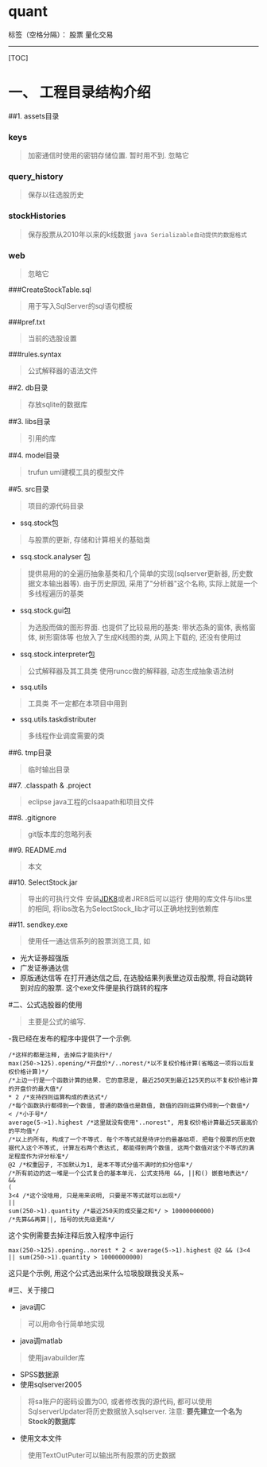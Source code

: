 # quant

标签（空格分隔）： 股票 量化交易 

---

[TOC]

# 一、 工程目录结构介绍
##1. assets目录
### keys 
> 加密通信时使用的密钥存储位置. 暂时用不到. 忽略它

### query_history 
> 保存以往选股历史

### stockHistories
> 保存股票从2010年以来的k线数据 `java Serializable自动提供的数据格式`

### web
> 忽略它

###CreateStockTable.sql
> 用于写入SqlServer的sql语句模板

###pref.txt
> 当前的选股设置

###rules.syntax
> 公式解释器的语法文件

##2. db目录
> 存放sqlite的数据库

##3. libs目录
> 引用的库

##4. model目录
> trufun uml建模工具的模型文件

##5. src目录
> 项目的源代码目录

- ssq.stock包 
>与股票的更新, 存储和计算相关的基础类

- ssq.stock.analyser 包 
> 提供易用的的全遍历抽象基类和几个简单的实现(sqlserver更新器, 历史数据文本输出器等). 由于历史原因, 采用了"分析器"这个名称, 实际上就是一个多线程遍历的基类

- ssq.stock.gui包
> 为选股而做的图形界面. 也提供了比较易用的基类: 带状态条的窗体, 表格窗体, 树形窗体等
> 也放入了生成K线图的类, 从网上下载的, 还没有使用过

- ssq.stock.interpreter包
> 公式解释器及其工具类 使用runcc做的解释器, 动态生成抽象语法树

- ssq.utils
> 工具类 不一定都在本项目中用到

- ssq.utils.taskdistributer
> 多线程作业调度需要的类

##6. tmp目录
> 临时输出目录

##7. .classpath & .project
> eclipse java工程的clsaapath和项目文件

##8. .gitignore
> git版本库的忽略列表

##9. README.md
> 本文

##10. SelectStock.jar
> 导出的可执行文件 安装[JDK8](http://www.oracle.com/technetwork/java/javase/downloads/jdk8-downloads-2133151.html)或者JRE8后可以运行 
> 使用的库文件与libs里的相同, 将libs改名为SelectStock_lib才可以正确地找到依赖库

##11. sendkey.exe
> 使用任一通达信系列的股票浏览工具, 如
- 光大证券超强版
- 广发证券通达信
- 原版通达信等
在打开通达信之后, 在选股结果列表里边双击股票, 将自动跳转到对应的股票. 
这个exe文件便是执行跳转的程序

#二、公式选股器的使用
> 主要是公式的编写. 

-我已经在发布的程序中提供了一个示例. 
```
/*这样的都是注释, 去掉后才能执行*/
max(250->125).opening/*开盘价*/..norest/*以不复权价格计算(省略这一项将以后复权价格计算)*/ 
/*上边一行是一个函数计算的结果. 它的意思是, 最近250天到最近125天的以不复权价格计算的开盘价的最大值*/
* 2 /*支持四则运算构成的表达式*/
/*每个函数执行都得到一个数值, 普通的数值也是数值, 数值的四则运算仍得到一个数值*/
< /*小于号*/
average(5->1).highest /*这里就没有使用"..norest", 用复权价格计算最近5天最高价的平均值*/ 
/*以上的所有, 构成了一个不等式. 每个不等式就是待评分的最基础项. 把每个股票的历史数据代入这个不等式, 计算左右两个表达式, 都能得到两个数值, 这两个数值对这个不等式的满足程度作为评分标准*/
@2 /*权重因子, 不加默认为1, 是本不等式分值不满时的扣分倍率*/ 
/*所有前边的这一堆是一个公式复合的基本单元. 公式支持用 &&, ||和() 嵌套地表达*/
&& 
(
3<4 /*这个没啥用, 只是用来说明, 只要是不等式就可以出现*/
|| 
sum(250->1).quantity /*最近250天的成交量之和*/ > 10000000000)
/*先算&&再算||, 括号的优先级更高*/
```

这个实例需要去掉注释后放入程序中运行
```
max(250->125).opening..norest * 2 < average(5->1).highest @2 && (3<4 || sum(250->1).quantity > 10000000000)
```

这只是个示例, 用这个公式选出来什么垃圾股跟我没关系~

#三、关于接口

- java调C
> 可以用命令行简单地实现

- java调matlab
> 使用javabuilder库

- SPSS数据源
 - 使用sqlserver2005
 
 >将sa账户的密码设置为00, 或者修改我的源代码, 都可以使用SqlserverUpdater将历史数据放入sqlserver. 
注意: **要先建立一个名为Stock的数据库**

 - 使用文本文件
 
 >使用TextOutPuter可以输出所有股票的历史数据